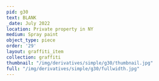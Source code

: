 ```yaml
---
pid: g30
text: BLANK
_date: July 2022
location: Private property in NY
medium: Spray paint
object_type: piece
order: '29'
layout: graffiti_item
collection: graffiti
thumbnail: "/img/derivatives/simple/g30/thumbnail.jpg"
full: "/img/derivatives/simple/g30/fullwidth.jpg"
---
```

